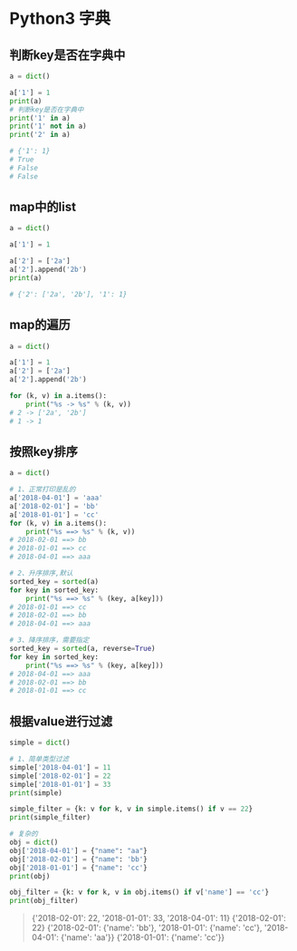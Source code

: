 Python3 字典
==

## 判断key是否在字典中
```py
a = dict()

a['1'] = 1
print(a)
# 判断key是否在字典中
print('1' in a)
print('1' not in a)
print('2' in a)

# {'1': 1}
# True
# False
# False
```

## map中的list
```py
a = dict()

a['1'] = 1

a['2'] = ['2a']
a['2'].append('2b')
print(a)

# {'2': ['2a', '2b'], '1': 1}
```

## map的遍历
```py
a = dict()

a['1'] = 1
a['2'] = ['2a']
a['2'].append('2b')

for (k, v) in a.items():
    print("%s -> %s" % (k, v))
# 2 -> ['2a', '2b']
# 1 -> 1
```

## 按照key排序
```py
a = dict()

# 1、正常打印是乱的
a['2018-04-01'] = 'aaa'
a['2018-02-01'] = 'bb'
a['2018-01-01'] = 'cc'
for (k, v) in a.items():
    print("%s ==> %s" % (k, v))
# 2018-02-01 ==> bb
# 2018-01-01 ==> cc
# 2018-04-01 ==> aaa

# 2、升序排序,默认
sorted_key = sorted(a)
for key in sorted_key:
    print("%s ==> %s" % (key, a[key]))
# 2018-01-01 ==> cc
# 2018-02-01 ==> bb
# 2018-04-01 ==> aaa

# 3、降序排序，需要指定
sorted_key = sorted(a, reverse=True)
for key in sorted_key:
    print("%s ==> %s" % (key, a[key]))
# 2018-04-01 ==> aaa
# 2018-02-01 ==> bb
# 2018-01-01 ==> cc
```

## 根据value进行过滤
```py
simple = dict()

# 1、简单类型过滤
simple['2018-04-01'] = 11
simple['2018-02-01'] = 22
simple['2018-01-01'] = 33
print(simple)

simple_filter = {k: v for k, v in simple.items() if v == 22}
print(simple_filter)

# 复杂的
obj = dict()
obj['2018-04-01'] = {"name": "aa"}
obj['2018-02-01'] = {"name": 'bb'}
obj['2018-01-01'] = {"name": 'cc'}
print(obj)

obj_filter = {k: v for k, v in obj.items() if v['name'] == 'cc'}
print(obj_filter)
```

> {'2018-02-01': 22, '2018-01-01': 33, '2018-04-01': 11}
{'2018-02-01': 22}
{'2018-02-01': {'name': 'bb'}, '2018-01-01': {'name': 'cc'}, '2018-04-01': {'name': 'aa'}}
{'2018-01-01': {'name': 'cc'}}
